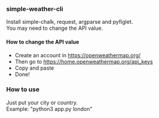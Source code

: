 ### simple-weather-cli
Install simple-chalk, request, argparse and pyfiglet.<br>
You may need to change the API value. <br>
#### How to change the API value
- Create an account in https://openweathermap.org/
- Then go to https://home.openweathermap.org/api_keys
- Copy and paste
- Done!
### How to use
Just put your city or country. <br>
Example: "python3 app.py london"